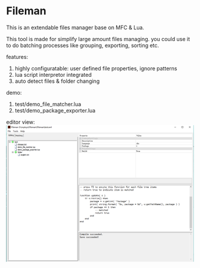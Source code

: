 # Fileman

This is an extendable files manager base on MFC & Lua.

This tool is made for simplify large amount files managing. you could use it to do batching processes like grouping, exporting, sorting etc.

features:
1. highly configuratable: user defined file properties, ignore patterns
2. lua script interpretor integrated
3. auto detect files & folder changing

demo:
1. test/demo_file_matcher.lua
2. test/demo_package_exporter.lua

editor view:
![aaa](https://github.com/lujian101/Fileman/blob/master/ScreenShots/editor_view.png?raw=true)


